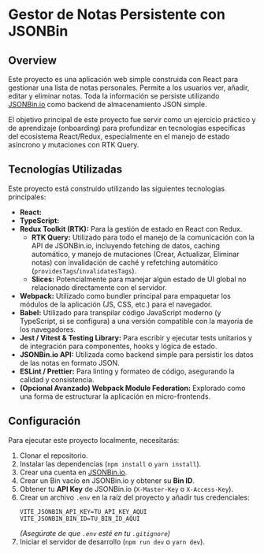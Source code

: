 # Gestor de Notas Persistente con JSONBin

## Overview

Este proyecto es una aplicación web simple construida con React para gestionar una lista de notas personales. Permite a los usuarios ver, añadir, editar y eliminar notas. Toda la información se persiste utilizando [JSONBin.io](https://jsonbin.io/) como backend de almacenamiento JSON simple.

El objetivo principal de este proyecto fue servir como un ejercicio práctico y de aprendizaje (onboarding) para profundizar en tecnologías específicas del ecosistema React/Redux, especialmente en el manejo de estado asíncrono y mutaciones con RTK Query.

## Tecnologías Utilizadas

Este proyecto está construido utilizando las siguientes tecnologías principales:

* **React:** 
* **TypeScript:** 
* **Redux Toolkit (RTK):** Para la gestión de estado en React con Redux.
    * **RTK Query:** Utilizado para todo el manejo de la comunicación con la API de JSONBin.io, incluyendo fetching de datos, caching automático, y manejo de mutaciones (Crear, Actualizar, Eliminar notas) con invalidación de caché y refetching automático (`providesTags`/`invalidatesTags`).
    * **Slices:** Potencialmente para manejar algún estado de UI global no relacionado directamente con el servidor.
* **Webpack:** Utilizado como bundler principal para empaquetar los módulos de la aplicación (JS, CSS, etc.) para el navegador.
* **Babel:** Utilizado para transpilar código JavaScript moderno (y TypeScript, si se configura) a una versión compatible con la mayoría de los navegadores.
* **Jest / Vitest & Testing Library:** Para escribir y ejecutar tests unitarios y de integración para componentes, hooks y lógica de estado.
* **JSONBin.io API:** Utilizada como backend simple para persistir los datos de las notas en formato JSON.
* **ESLint / Prettier:** Para linting y formateo de código, asegurando la calidad y consistencia.
* **(Opcional Avanzado) Webpack Module Federation:** Explorado como una forma de estructurar la aplicación en micro-frontends.

## Configuración

Para ejecutar este proyecto localmente, necesitarás:

1.  Clonar el repositorio.
2.  Instalar las dependencias (`npm install` o `yarn install`).
3.  Crear una cuenta en [JSONBin.io](https://jsonbin.io/).
4.  Crear un Bin vacío en JSONBin.io y obtener su **Bin ID**.
5.  Obtener tu **API Key** de JSONBin.io (`X-Master-Key` o `X-Access-Key`).
6.  Crear un archivo `.env` en la raíz del proyecto y añadir tus credenciales:
    ```
    VITE_JSONBIN_API_KEY=TU_API_KEY_AQUI
    VITE_JSONBIN_BIN_ID=TU_BIN_ID_AQUI
    ```
    *(Asegúrate de que `.env` esté en tu `.gitignore`)*
7.  Iniciar el servidor de desarrollo (`npm run dev` o `yarn dev`).
